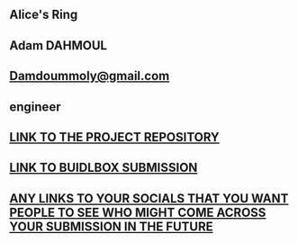 
## Alice's Ring


## Adam DAHMOUL

## Damdoummoly@gmail.com

## engineer

## [LINK TO THE PROJECT REPOSITORY](https://github.com/KS-ETHDenver2023)

## [LINK TO BUIDLBOX SUBMISSION](https://app.buidlbox.io/projects/alice-ring)

## [ANY LINKS TO YOUR SOCIALS THAT YOU WANT PEOPLE TO SEE WHO MIGHT COME ACROSS YOUR SUBMISSION IN THE FUTURE](https://twitter.com/stick_popo)
